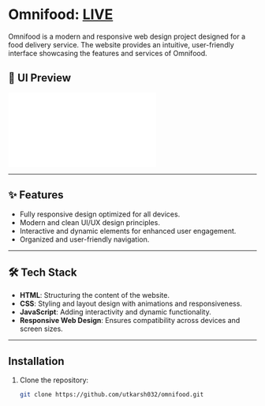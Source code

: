 # Omnifood: [LIVE](https://omnifood-utkarshraj.netlify.app/)

Omnifood is a modern and responsive web design project designed for a food delivery service. The website provides an intuitive, user-friendly interface showcasing the features and services of Omnifood.

## 📸 UI Preview

![Omnifood UI Preview](./img/UI.pdf)

---

## ✨ Features

- Fully responsive design optimized for all devices.
- Modern and clean UI/UX design principles.
- Interactive and dynamic elements for enhanced user engagement.
- Organized and user-friendly navigation.

---

## 🛠️ Tech Stack

- **HTML**: Structuring the content of the website.
- **CSS**: Styling and layout design with animations and responsiveness.
- **JavaScript**: Adding interactivity and dynamic functionality.
- **Responsive Web Design**: Ensures compatibility across devices and screen sizes.

---

## Installation

1. Clone the repository:
   ```bash
   git clone https://github.com/utkarsh032/omnifood.git
   ```
